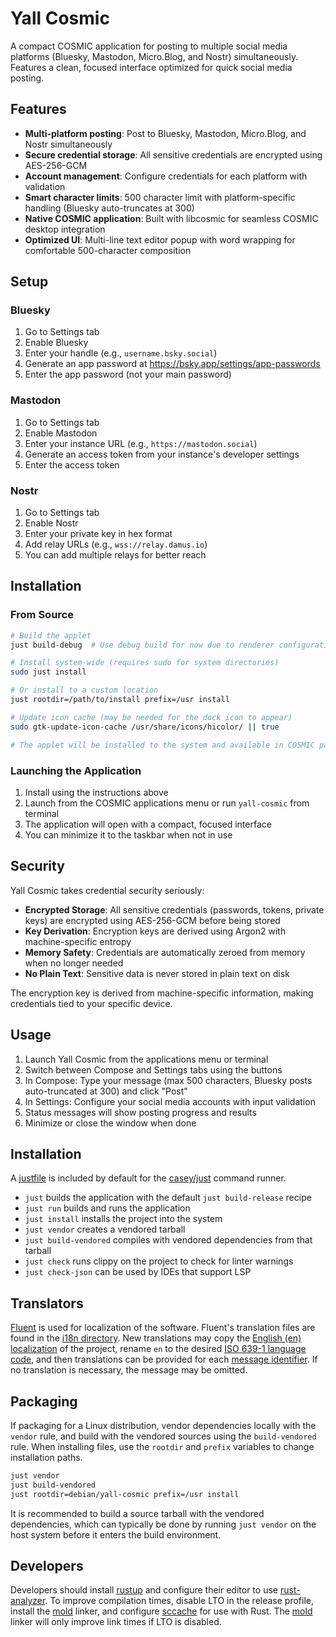 # Yall Cosmic

A compact COSMIC application for posting to multiple social media platforms (Bluesky, Mastodon, Micro.Blog, and Nostr) simultaneously. Features a clean, focused interface optimized for quick social media posting.

## Features

- **Multi-platform posting**: Post to Bluesky, Mastodon, Micro.Blog, and Nostr simultaneously
- **Secure credential storage**: All sensitive credentials are encrypted using AES-256-GCM
- **Account management**: Configure credentials for each platform with validation
- **Smart character limits**: 500 character limit with platform-specific handling (Bluesky auto-truncates at 300)
- **Native COSMIC application**: Built with libcosmic for seamless COSMIC desktop integration
- **Optimized UI**: Multi-line text editor popup with word wrapping for comfortable 500-character composition

## Setup

### Bluesky
1. Go to Settings tab
2. Enable Bluesky
3. Enter your handle (e.g., `username.bsky.social`)
4. Generate an app password at https://bsky.app/settings/app-passwords
5. Enter the app password (not your main password)

### Mastodon
1. Go to Settings tab
2. Enable Mastodon
3. Enter your instance URL (e.g., `https://mastodon.social`)
4. Generate an access token from your instance's developer settings
5. Enter the access token

### Nostr
1. Go to Settings tab
2. Enable Nostr
3. Enter your private key in hex format
4. Add relay URLs (e.g., `wss://relay.damus.io`)
5. You can add multiple relays for better reach

## Installation

### From Source
```bash
# Build the applet
just build-debug  # Use debug build for now due to renderer configuration

# Install system-wide (requires sudo for system directories)
sudo just install

# Or install to a custom location
just rootdir=/path/to/install prefix=/usr install

# Update icon cache (may be needed for the dock icon to appear)
sudo gtk-update-icon-cache /usr/share/icons/hicolor/ || true

# The applet will be installed to the system and available in COSMIC panel configuration
```

### Launching the Application
1. Install using the instructions above
2. Launch from the COSMIC applications menu or run `yall-cosmic` from terminal
3. The application will open with a compact, focused interface
4. You can minimize it to the taskbar when not in use

## Security

Yall Cosmic takes credential security seriously:

- **Encrypted Storage**: All sensitive credentials (passwords, tokens, private keys) are encrypted using AES-256-GCM before being stored
- **Key Derivation**: Encryption keys are derived using Argon2 with machine-specific entropy
- **Memory Safety**: Credentials are automatically zeroed from memory when no longer needed
- **No Plain Text**: Sensitive data is never stored in plain text on disk

The encryption key is derived from machine-specific information, making credentials tied to your specific device.

## Usage

1. Launch Yall Cosmic from the applications menu or terminal
2. Switch between Compose and Settings tabs using the buttons
3. In Compose: Type your message (max 500 characters, Bluesky posts auto-truncated at 300) and click "Post"
4. In Settings: Configure your social media accounts with input validation
5. Status messages will show posting progress and results
6. Minimize or close the window when done

## Installation

A [justfile](./justfile) is included by default for the [casey/just][just] command runner.

- `just` builds the application with the default `just build-release` recipe
- `just run` builds and runs the application
- `just install` installs the project into the system
- `just vendor` creates a vendored tarball
- `just build-vendored` compiles with vendored dependencies from that tarball
- `just check` runs clippy on the project to check for linter warnings
- `just check-json` can be used by IDEs that support LSP

## Translators

[Fluent][fluent] is used for localization of the software. Fluent's translation files are found in the [i18n directory](./i18n). New translations may copy the [English (en) localization](./i18n/en) of the project, rename `en` to the desired [ISO 639-1 language code][iso-codes], and then translations can be provided for each [message identifier][fluent-guide]. If no translation is necessary, the message may be omitted.

## Packaging

If packaging for a Linux distribution, vendor dependencies locally with the `vendor` rule, and build with the vendored sources using the `build-vendored` rule. When installing files, use the `rootdir` and `prefix` variables to change installation paths.

```sh
just vendor
just build-vendored
just rootdir=debian/yall-cosmic prefix=/usr install
```

It is recommended to build a source tarball with the vendored dependencies, which can typically be done by running `just vendor` on the host system before it enters the build environment.

## Developers

Developers should install [rustup][rustup] and configure their editor to use [rust-analyzer][rust-analyzer]. To improve compilation times, disable LTO in the release profile, install the [mold][mold] linker, and configure [sccache][sccache] for use with Rust. The [mold][mold] linker will only improve link times if LTO is disabled.

[fluent]: https://projectfluent.org/
[fluent-guide]: https://projectfluent.org/fluent/guide/hello.html
[iso-codes]: https://en.wikipedia.org/wiki/List_of_ISO_639-1_codes
[just]: https://github.com/casey/just
[rustup]: https://rustup.rs/
[rust-analyzer]: https://rust-analyzer.github.io/
[mold]: https://github.com/rui314/mold
[sccache]: https://github.com/mozilla/sccache
